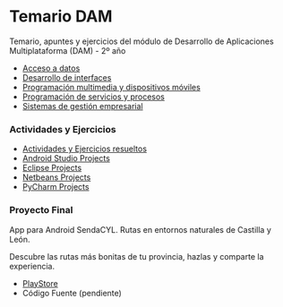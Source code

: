 # Temario DAM

Temario, apuntes y ejercicios del módulo de Desarrollo de Aplicaciones Multiplataforma (DAM) - 2º año

  - [Acceso a datos](AD)
  - [Desarrollo de interfaces](DI)
  - [Programación multimedia y dispositivos móviles](PMDM)
  - [Programación de servicios y procesos](PSP)
  - [Sistemas de gestión empresarial](SGE)

### Actividades y Ejercicios

  - [Actividades y Ejercicios resueltos](ACTIVIDADES/actividades)
  - [Android Studio Projects](ACTIVIDADES/android-studio-projects)
  - [Eclipse Projects](ACTIVIDADES/eclipse-projects)
  - [Netbeans Projects](ACTIVIDADES/netbeans-projects)
  - [PyCharm Projects](ACTIVIDADES/pycharm-projects)
  
### Proyecto Final

App para Android SendaCYL. Rutas en entornos naturales de Castilla y León.

Descubre las rutas más bonitas de tu provincia, hazlas y comparte la experiencia.

  - [PlayStore](https://play.google.com/store/apps/details?id=com.sendacyl&hl=es)
  - Código Fuente (pendiente)
